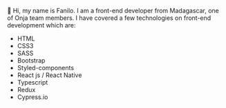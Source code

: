 👋 Hi, my name is Fanilo. I am a front-end developer from Madagascar, one of Onja team members. I have covered a few technologies on front-end development which are:
  - HTML
  - CSS3
  - SASS
  - Bootstrap
  - Styled-components
  - React js / React Native
  - Typescript
  - Redux
  - Cypress.io

<!---
lightme-fan/lightme-fan is a ✨ special ✨ repository because its `README.md` (this file) appears on your GitHub profile.
You can click the Preview link to take a look at your changes.
--->
